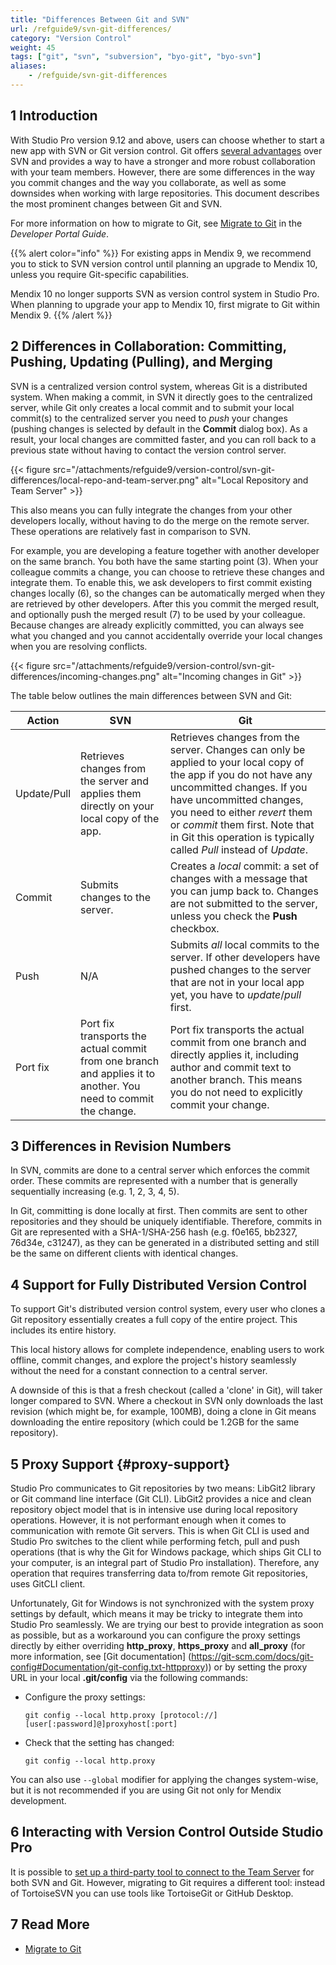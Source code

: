 ```yaml
---
title: "Differences Between Git and SVN"
url: /refguide9/svn-git-differences/
category: "Version Control"
weight: 45
tags: ["git", "svn", "subversion", "byo-git", "byo-svn"]
aliases:
    - /refguide/svn-git-differences	
---
```



## 1 Introduction

With Studio Pro version 9.12 and above, users can choose whether to start a new app with SVN or Git version control. Git offers [several advantages](/refguide9/version-control-faq/#git-advantages) over SVN and provides a way to have a stronger and more robust collaboration with your team members. However, there are some differences in the way you commit changes and the way you collaborate, as well as some downsides when working with large repositories. This document describes the most prominent changes between Git and SVN.

For more information on how to migrate to Git, see [Migrate to Git](/developerportal/general/migrate-to-git/) in the *Developer Portal Guide*.

{{% alert color="info" %}}
For existing apps in Mendix 9, we recommend you to stick to SVN version control until planning an upgrade to Mendix 10, unless you require Git-specific capabilities.

Mendix 10 no longer supports SVN as version control system in Studio Pro. When planning to upgrade your app to Mendix 10, first migrate to Git within Mendix 9.
{{% /alert %}}

## 2 Differences in Collaboration: Committing, Pushing, Updating (Pulling), and Merging 

SVN is a centralized version control system, whereas Git is a distributed system. When making a commit, in SVN it directly goes to the centralized server, while Git only creates a local commit and to submit your local commit(s) to the centralized server you need to *push* your changes (pushing changes is selected by default in the **Commit** dialog box). As a result, your local changes are committed faster, and you can roll back to a previous state without having to contact the version control server.

{{< figure src="/attachments/refguide9/version-control/svn-git-differences/local-repo-and-team-server.png" alt="Local Repository and Team Server" >}}

This also means you can fully integrate the changes from your other developers locally, without having to do the merge on the remote server. These operations are relatively fast in comparison to SVN.

For example, you are developing a feature together with another developer on the same branch. You both have the same starting point (3). When your colleague commits a change, you can choose to retrieve these changes and integrate them. To enable this, we ask developers to first commit existing changes locally (6), so the changes can be automatically merged when they are retrieved by other developers. After this you commit the merged result, and optionally push the merged result (7) to be used by your colleague. Because changes are already explicitly committed, you can always see what you changed and you cannot accidentally override your local changes when you are resolving conflicts.

{{< figure src="/attachments/refguide9/version-control/svn-git-differences/incoming-changes.png" alt="Incoming changes in Git" >}}

The table below outlines the main differences between SVN and Git:

| Action      | SVN                                                          | Git                                                          |
| ----------- | ------------------------------------------------------------ | ------------------------------------------------------------ |
| Update/Pull | Retrieves changes from the server and applies them directly on your local copy of the app. | Retrieves changes from the server. Changes can only be applied to your local copy of the app if you do not have any uncommitted changes. If you have uncommitted changes, you need to either *revert* them or *commit* them first. Note that in Git this operation is typically called *Pull* instead of *Update*. |
| Commit      | Submits changes to the server.                               | Creates a *local* commit: a set of changes with a message that you can jump back to. Changes are not submitted to the server, unless you check the **Push** checkbox. |
| Push        | N/A                                                          | Submits *all* local commits to the server. If other developers have pushed changes to the server that are not in your local app yet, you have to *update*/*pull* first. |
| Port fix    | Port fix transports the actual commit from one branch and applies it to another. You need to commit the change. | Port fix transports the actual commit from one branch and directly applies it, including author and commit text to another branch. This means you do not need to explicitly commit your change. |

## 3 Differences in Revision Numbers

In SVN, commits are done to a central server which enforces the commit order. These commits are represented with a number that is generally sequentially increasing (e.g. 1, 2, 3, 4, 5).

In Git, committing is done locally at first. Then commits are sent to other repositories and they should be uniquely identifiable. Therefore, commits in Git are represented with a SHA-1/SHA-256 hash (e.g. f0e165, bb2327, 76d34e, c31247), as they can be generated in a distributed setting and still be the same on different clients with identical changes.

## 4 Support for Fully Distributed Version Control

To support Git's distributed version control system, every user who clones a Git repository essentially creates a full copy of the entire project. This includes its entire history. 

This local history allows for complete independence, enabling users to work offline, commit changes, and explore the project's history seamlessly without the need for a constant connection to a central server.

A downside of this is that a fresh checkout (called a 'clone' in Git), will taker longer compared to SVN. Where a checkout in SVN only downloads the last revision (which might be, for example, 100MB), doing a clone in Git means downloading the entire repository (which could be 1.2GB for the same repository). 

## 5 Proxy Support {#proxy-support}

Studio Pro communicates to Git repositories by two means: LibGit2 library or Git command line interface (Git CLI). LibGit2 provides a nice and clean repository object model that is in intensive use during local repository operations. However, it is not performant enough when it comes to communication with remote Git servers. This is when Git CLI is used and Studio Pro switches to the client while performing fetch, pull and push operations (that is why the Git for Windows package, which ships Git CLI to your computer, is an integral part of Studio Pro installation). Therefore, any operation that requires transferring data to/from remote Git repositories, uses GitCLI client.

Unfortunately, Git for Windows is not synchronized with the system proxy settings by default, which means it may be tricky to integrate them into Studio Pro seamlessly. We are trying our best to provide integration as soon as possible, but as a workaround you can configure the proxy settings directly by either overriding **http_proxy**, **https_proxy** and **all_proxy** (for more information, see [Git documentation] (https://git-scm.com/docs/git-config#Documentation/git-config.txt-httpproxy)) or by setting the proxy URL in your local **.git/config** via the following commands:

* Configure the proxy settings:

    `git config --local http.proxy [protocol://][user[:password]@]proxyhost[:port]`
* Check that the setting has changed:

    `git config --local http.proxy`

You can also use `--global` modifier for applying the changes system-wise, but it is not recommended if you are using Git not only for Mendix development.

## 6 Interacting with Version Control Outside Studio Pro

It is possible to [set up a third-party tool to connect to the Team Server](/refguide9/version-control-faq/#third-party-tools) for both SVN and Git. However, migrating to Git requires a different tool: instead of TortoiseSVN you can use tools like TortoiseGit or GitHub Desktop.

## 7 Read More

* [Migrate to Git](/developerportal/general/migrate-to-git/)
